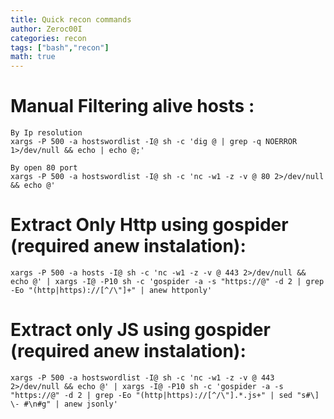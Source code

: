 ```yaml
---
title: Quick recon commands
author: Zeroc00I
categories: recon
tags: ["bash","recon"]
math: true
---
```


# Manual Filtering alive hosts :
	
	By Ip resolution
	xargs -P 500 -a hostswordlist -I@ sh -c 'dig @ | grep -q NOERROR 1>/dev/null && echo | echo @;'
	
	By open 80 port
	xargs -P 500 -a hostswordlist -I@ sh -c 'nc -w1 -z -v @ 80 2>/dev/null && echo @'

# Extract Only Http using gospider (required anew instalation):

	xargs -P 500 -a hosts -I@ sh -c 'nc -w1 -z -v @ 443 2>/dev/null && echo @' | xargs -I@ -P10 sh -c 'gospider -a -s "https://@" -d 2 | grep -Eo "(http|https)://[^/\"]+" | anew httponly'

# Extract only JS using gospider (required anew instalation):

	xargs -P 500 -a hostswordlist -I@ sh -c 'nc -w1 -z -v @ 443 2>/dev/null && echo @' | xargs -I@ -P10 sh -c 'gospider -a -s "https://@" -d 2 | grep -Eo "(http|https)://[^/\"].*.js+" | sed "s#\] \- #\n#g" | anew jsonly'
